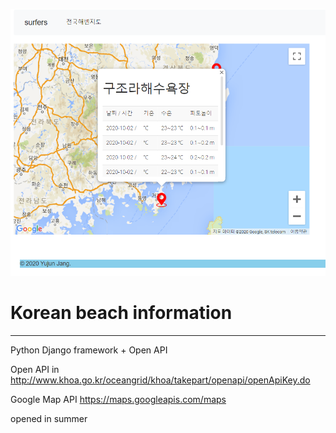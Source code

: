 ![ex_screenshot](./img/beach_info.JPG)


# Korean beach information
---

Python Django framework + Open API

Open API in
http://www.khoa.go.kr/oceangrid/khoa/takepart/openapi/openApiKey.do

Google Map API
https://maps.googleapis.com/maps



opened in summer
